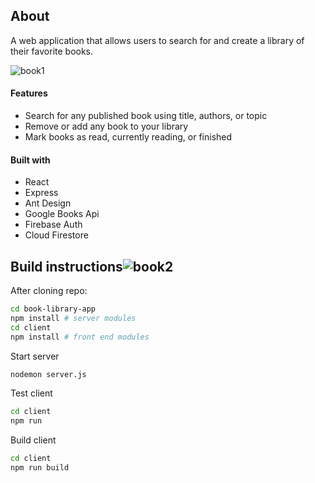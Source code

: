 ## About
A web application that allows users to search for and create a library of their favorite books.

![book1](https://github.com/sohaill123/f4-book-liberary/assets/90498286/bd870013-6d52-41e8-8b48-fe3bf467a838)


#### Features
- Search for any published book using title, authors, or topic
- Remove or add any book to your library
- Mark books as read, currently reading, or finished

#### Built with
- React
- Express
- Ant Design
- Google Books Api
- Firebase Auth
- Cloud Firestore

## Build instructions![book2](https://github.com/sohaill123/f4-book-liberary/assets/90498286/0f48197c-bc48-40bf-986b-bcf56ec1c5fc)

After cloning repo:
```bash
cd book-library-app
npm install # server modules
cd client
npm install # front end modules
```
Start server
```bash
nodemon server.js
```
Test client
```bash
cd client
npm run
```
Build client
```bash
cd client
npm run build
```
